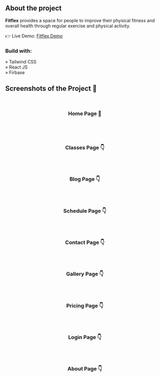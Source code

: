 <div align='center'><img src=''/></div>

<h2>About the project</h2>

<p><b>Fitflex</b> provides a space for people to improve their physical fitness and overall health through regular exercise and physical activity.</p>

👉 Live Demo: <a href=''> Fitflex Demo</a>

<h3>Build with:</h3>

» Tailwind CSS <br>
» React JS <br>
» Firbase

<h2>Screenshots of the Project 📸</h2>
<br>
<h3 align='center'>Home Page 🏡</h3>

<div align='center'>
<img src=''/>

</div>

<br><br>
<h3 align='center'>Classes Page 👇</h3>

<div align='center'>
<img src=''/>
</div>
<br>
<br>
<h3 align='center'>Blog Page 👇</h3>

<div align='center'>
<img src=''/>
</div>
<br>
<br>
<h3 align='center'>Schedule Page 👇</h3>

<div align='center'>
<img src=''/>
</div>
<br>
<br>
<h3 align='center'>Contact Page 👇</h3>

<div align='center'>
<img src=''/>
</div>
<br>
<br>
<h3 align='center'>Gallery Page 👇</h3>

<div align='center'>
<img src=''/>
</div>
<br>
<br>
<h3 align='center'>Pricing Page 👇</h3>

<div align='center'>
<img src=''/>
</div>
<br>
<br>
<h3 align='center'>Login Page 👇</h3>

<div align='center'>
<img src=''/>
</div>
<br>
<br>
<h3 align='center'>About Page 👇</h3>

<div align='center'>
<img src=''/>
</div>
<br>
<br>

